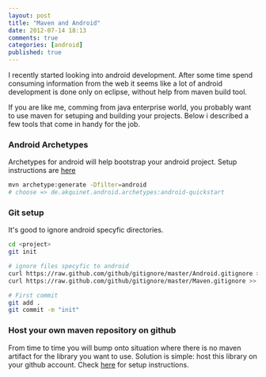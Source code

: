 ```yaml
---
layout: post
title: "Maven and Android"
date: 2012-07-14 18:13
comments: true
categories: [android]
published: true
---
```


I recently started looking into android development. After some time spend consuming information from the web it seems like
a lot of android development is done only on eclipse, without help from maven build tool.

If you are like me, comming from java enterprise world, you probably want to use maven for setuping and building your projects.
Below i described a few tools that come in handy for the job.

### Android Archetypes
Archetypes for android will help bootstrap your android project. Setup instructions are [here](https://github.com/akquinet/android-archetypes)

``` bash generate maven structure
mvn archetype:generate -Dfilter=android
# choose => de.akquinet.android.archetypes:android-quickstart
```

### Git setup

It's good to ignore android specyfic directories.

``` bash git with .gitignore
cd <project>
git init

# ignore files specyfic to android
curl https://raw.github.com/github/gitignore/master/Android.gitignore >> .gitignore
curl https://raw.github.com/github/gitignore/master/Maven.gitignore >> .gitignore

# First commit
git add .
git commit -m "init"
```

### Host your own maven repository on github
From time to time you will bump onto situation where there is no maven artifact for
the library you want to use. Solution is simple: host this library on your github account. Check
[here](http://blog.marrowboy.co.uk/2011/11/08/how-to-host-a-maven-repo-on-github/)
for setup instructions.


